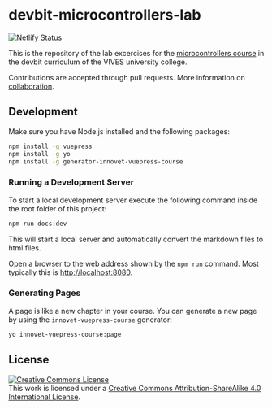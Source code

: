 # devbit-microcontrollers-lab

[![Netlify Status](https://api.netlify.com/api/v1/badges/6355b9c8-8fca-464b-91e2-020c3a14b75a/deploy-status)](https://app.netlify.com/sites/lab-microcontrollers/deploys)

This is the repository of the lab excercises for the [microcontrollers course](https://github.com/pcordemans/devbit-microcontrollers) in the devbit curriculum of the VIVES university college.

Contributions are accepted through pull requests. More information on [collaboration](https://devbit-git-course.netlify.com/collaborating/#forking-and-pull-requests).

## Development

Make sure you have Node.js installed and the following packages:

```bash
npm install -g vuepress
npm install -g yo
npm install -g generator-innovet-vuepress-course
```

### Running a Development Server

To start a local development server execute the following command inside the root folder of this project:

```bash
npm run docs:dev
```

This will start a local server and automatically convert the markdown files to html files.

Open a browser to the web address shown by the `npm run` command. Most typically this is [http://localhost:8080](http://localhost:8080).

### Generating Pages

A page is like a new chapter in your course. You can generate a new page by using the `innovet-vuepress-course` generator:

```bash
yo innovet-vuepress-course:page
```

## License

<a rel="license" href="http://creativecommons.org/licenses/by-sa/4.0/"><img alt="Creative Commons License" style="border-width:0" src="https://i.creativecommons.org/l/by-sa/4.0/88x31.png" /></a><br />This work is licensed under a <a rel="license" href="http://creativecommons.org/licenses/by-sa/4.0/">Creative Commons Attribution-ShareAlike 4.0 International License</a>.
